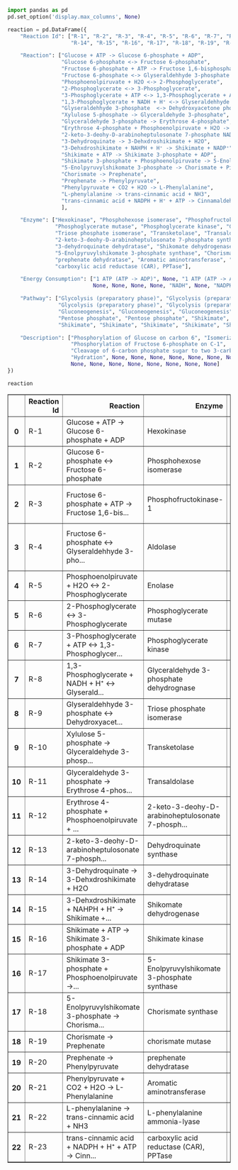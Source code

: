 ```python
import pandas as pd
pd.set_option('display.max_columns', None)
```


```python
reaction = pd.DataFrame({
    "Reaction Id": ["R-1", "R-2", "R-3", "R-4", "R-5", "R-6", "R-7", "R-8", "R-9", "R-10", "R-11", "R-12", "R-13",
                    "R-14", "R-15", "R-16", "R-17", "R-18", "R-19", "R-20", "R-21", "R-22", "R-23"],

    "Reaction": ["Glucose + ATP -> Glucose 6-phosphate + ADP",
                 "Glucose 6-phosphate <-> Fructose 6-phosphate",
                 "Fructose 6-phosphate + ATP -> Fructose 1,6-bisphosphate + ADP",
                 "Fructose 6-phosphate <-> Glyseraldehhyde 3-phosphate + Dehydroxyacetone phosphate",
                 "Phosphoenolpiruvate + H2O <-> 2-Phosphoglycerate",
                 "2-Phosphoglycerate <-> 3-Phosphoglycerate",
                 "3-Phosphoglycerate + ATP <-> 1,3-Phosphoglycerate + ADP",
                 "1,3-Phosphoglycerate + NADH + H⁺ <-> Glyseraldehhyde 3-phosphate + Pi",
                 "Glyseraldehhyde 3-phosphate  <-> Dehydroxyacetone phosphate",
                 "Xylulose 5-phosphate -> Glyceraldehyde 3-phosphate",
                 "Glyceraldehyde 3-phosphate -> Erythrose 4-phosphate",
                 "Erythrose 4-phosphate + Phosphoenolpiruvate + H2O -> 2-keto-3-deohy-D-arabinoheptulosonate 7-phosphate + Pi",
                 "2-keto-3-deohy-D-arabinoheptulosonate 7-phosphate NADH + H⁺ -> 3-Dehydroquinate + Pi + NAD⁺",
                 "3-Dehydroquinate -> 3-Dehxdroshikimate + H2O",
                 "3-Dehxdroshikimate + NAHPH + H⁺ -> Shikimate + NADP⁺",
                 "Shikimate + ATP -> Shikimate 3-phosphate + ADP",
                 "Shikimate 3-phosphate + Phosphoenolpiruvate -> 5-Enolpyruvylshikomate 3-phosphate + Pi",
                 "5-Enolpyruvylshikomate 3-phosphate -> Chorismate + Pi",
                 "Chorismate -> Prephenate",
                 "Prephenate -> Phenylpyruvate",
                 "Phenylpyruvate + CO2 + H2O -> L-Phenylalanine",
                 "L-phenylalanine -> trans-cinnamic acid + NH3",
                 "trans-cinnamic acid + NADPH + H⁺ + ATP -> Cinnamaldehyde + AMP + NADP⁺"
                 ],

    "Enzyme": ["Hexokinase", "Phosphohexose isomerase", "Phosphofructokinase-1", "Aldolase", "Enolase",
               "Phosphoglycerate mutase", "Phosphoglycerate kinase", "Glyceraldehyde 3-phosphate dehydrognase ",
               "Triose phosphate isomerase", "Transketolase", "Transaldolase",
               "2-keto-3-deohy-D-arabinoheptulosonate 7-phosphate synthase", "Dehydroquinate synthase",
               "3-dehydroquinate dehydratase", "Shikomate dehydrogenase", "Shikimate kinase",
               "5-Enolpyruvylshikomate 3-phosphate synthase", "Chorismate synthase", "chorismate mutase",
               "prephenate dehydratase", "Aromatic aminotransferase", "L-phenylalanine ammonia-lyase",
               "carboxylic acid reductase (CAR), PPTase"],

    "Energy Consumption": ["1 ATP (ATP -> ADP)", None, "1 ATP (ATP -> ADP)", None, None, None, "1 ATP", "1 NADH",
                           None, None, None, None, "NADH", None, "NADPH", "ATP", None, None, None, None, None, None, "2 ATP (ATP -> AMP) & 1 NADPH"],

    "Pathway": ["Glycolysis (preparatory phase)", "Glycolysis (preparatory phase)",
                "Glycolysis (preparatory phase)", "Glycolysis (preparatory phase)",
                "Gluconeogenesis", "Gluconeogenesis", "Gluconeogenesis", "Gluconeogenesis", "Gluconeogenesis",
                "Pentose phosphate", "Pentose phosphate", "Shikimate", "Shikimate", "Shikimate", "Shikimate",
                "Shikimate", "Shikimate", "Shikimate", "Shikimate", "Shikimate", "Shikimate", None, None],

    "Description": ["Phosphorylation of Glucose on carbon 6", "Isomerization moves the carbonyl-group to C-2",
                    "Phosphorylation of Fructose 6-phosphate on C-1",
                    "Cleavage of 6-carbon phosphate sugar to two 3-carbon phosphate carbon",
                    "Hydration", None, None, None, None, None, None, None, None, None, None,
                    None, None, None, None, None, None, None, None]
})

reaction
```




<div>
<style scoped>
    .dataframe tbody tr th:only-of-type {
        vertical-align: middle;
    }

    .dataframe tbody tr th {
        vertical-align: top;
    }

    .dataframe thead th {
        text-align: right;
    }
</style>
<table border="1" class="dataframe">
  <thead>
    <tr style="text-align: right;">
      <th></th>
      <th>Reaction Id</th>
      <th>Reaction</th>
      <th>Enzyme</th>
      <th>Energy Consumption</th>
      <th>Pathway</th>
      <th>Description</th>
    </tr>
  </thead>
  <tbody>
    <tr>
      <th>0</th>
      <td>R-1</td>
      <td>Glucose + ATP -&gt; Glucose 6-phosphate + ADP</td>
      <td>Hexokinase</td>
      <td>1 ATP (ATP -&gt; ADP)</td>
      <td>Glycolysis (preparatory phase)</td>
      <td>Phosphorylation of Glucose on carbon 6</td>
    </tr>
    <tr>
      <th>1</th>
      <td>R-2</td>
      <td>Glucose 6-phosphate &lt;-&gt; Fructose 6-phosphate</td>
      <td>Phosphohexose isomerase</td>
      <td>None</td>
      <td>Glycolysis (preparatory phase)</td>
      <td>Isomerization moves the carbonyl-group to C-2</td>
    </tr>
    <tr>
      <th>2</th>
      <td>R-3</td>
      <td>Fructose 6-phosphate + ATP -&gt; Fructose 1,6-bis...</td>
      <td>Phosphofructokinase-1</td>
      <td>1 ATP (ATP -&gt; ADP)</td>
      <td>Glycolysis (preparatory phase)</td>
      <td>Phosphorylation of Fructose 6-phosphate on C-1</td>
    </tr>
    <tr>
      <th>3</th>
      <td>R-4</td>
      <td>Fructose 6-phosphate &lt;-&gt; Glyseraldehhyde 3-pho...</td>
      <td>Aldolase</td>
      <td>None</td>
      <td>Glycolysis (preparatory phase)</td>
      <td>Cleavage of 6-carbon phosphate sugar to two 3-...</td>
    </tr>
    <tr>
      <th>4</th>
      <td>R-5</td>
      <td>Phosphoenolpiruvate + H2O &lt;-&gt; 2-Phosphoglycerate</td>
      <td>Enolase</td>
      <td>None</td>
      <td>Gluconeogenesis</td>
      <td>Hydration</td>
    </tr>
    <tr>
      <th>5</th>
      <td>R-6</td>
      <td>2-Phosphoglycerate &lt;-&gt; 3-Phosphoglycerate</td>
      <td>Phosphoglycerate mutase</td>
      <td>None</td>
      <td>Gluconeogenesis</td>
      <td>None</td>
    </tr>
    <tr>
      <th>6</th>
      <td>R-7</td>
      <td>3-Phosphoglycerate + ATP &lt;-&gt; 1,3-Phosphoglycer...</td>
      <td>Phosphoglycerate kinase</td>
      <td>1 ATP</td>
      <td>Gluconeogenesis</td>
      <td>None</td>
    </tr>
    <tr>
      <th>7</th>
      <td>R-8</td>
      <td>1,3-Phosphoglycerate + NADH + H⁺ &lt;-&gt; Glyserald...</td>
      <td>Glyceraldehyde 3-phosphate dehydrognase</td>
      <td>1 NADH</td>
      <td>Gluconeogenesis</td>
      <td>None</td>
    </tr>
    <tr>
      <th>8</th>
      <td>R-9</td>
      <td>Glyseraldehhyde 3-phosphate  &lt;-&gt; Dehydroxyacet...</td>
      <td>Triose phosphate isomerase</td>
      <td>None</td>
      <td>Gluconeogenesis</td>
      <td>None</td>
    </tr>
    <tr>
      <th>9</th>
      <td>R-10</td>
      <td>Xylulose 5-phosphate -&gt; Glyceraldehyde 3-phosp...</td>
      <td>Transketolase</td>
      <td>None</td>
      <td>Pentose phosphate</td>
      <td>None</td>
    </tr>
    <tr>
      <th>10</th>
      <td>R-11</td>
      <td>Glyceraldehyde 3-phosphate -&gt; Erythrose 4-phos...</td>
      <td>Transaldolase</td>
      <td>None</td>
      <td>Pentose phosphate</td>
      <td>None</td>
    </tr>
    <tr>
      <th>11</th>
      <td>R-12</td>
      <td>Erythrose 4-phosphate + Phosphoenolpiruvate + ...</td>
      <td>2-keto-3-deohy-D-arabinoheptulosonate 7-phosph...</td>
      <td>None</td>
      <td>Shikimate</td>
      <td>None</td>
    </tr>
    <tr>
      <th>12</th>
      <td>R-13</td>
      <td>2-keto-3-deohy-D-arabinoheptulosonate 7-phosph...</td>
      <td>Dehydroquinate synthase</td>
      <td>NADH</td>
      <td>Shikimate</td>
      <td>None</td>
    </tr>
    <tr>
      <th>13</th>
      <td>R-14</td>
      <td>3-Dehydroquinate -&gt; 3-Dehxdroshikimate + H2O</td>
      <td>3-dehydroquinate dehydratase</td>
      <td>None</td>
      <td>Shikimate</td>
      <td>None</td>
    </tr>
    <tr>
      <th>14</th>
      <td>R-15</td>
      <td>3-Dehxdroshikimate + NAHPH + H⁺ -&gt; Shikimate +...</td>
      <td>Shikomate dehydrogenase</td>
      <td>NADPH</td>
      <td>Shikimate</td>
      <td>None</td>
    </tr>
    <tr>
      <th>15</th>
      <td>R-16</td>
      <td>Shikimate + ATP -&gt; Shikimate 3-phosphate + ADP</td>
      <td>Shikimate kinase</td>
      <td>ATP</td>
      <td>Shikimate</td>
      <td>None</td>
    </tr>
    <tr>
      <th>16</th>
      <td>R-17</td>
      <td>Shikimate 3-phosphate + Phosphoenolpiruvate -&gt;...</td>
      <td>5-Enolpyruvylshikomate 3-phosphate synthase</td>
      <td>None</td>
      <td>Shikimate</td>
      <td>None</td>
    </tr>
    <tr>
      <th>17</th>
      <td>R-18</td>
      <td>5-Enolpyruvylshikomate 3-phosphate -&gt; Chorisma...</td>
      <td>Chorismate synthase</td>
      <td>None</td>
      <td>Shikimate</td>
      <td>None</td>
    </tr>
    <tr>
      <th>18</th>
      <td>R-19</td>
      <td>Chorismate -&gt; Prephenate</td>
      <td>chorismate mutase</td>
      <td>None</td>
      <td>Shikimate</td>
      <td>None</td>
    </tr>
    <tr>
      <th>19</th>
      <td>R-20</td>
      <td>Prephenate -&gt; Phenylpyruvate</td>
      <td>prephenate dehydratase</td>
      <td>None</td>
      <td>Shikimate</td>
      <td>None</td>
    </tr>
    <tr>
      <th>20</th>
      <td>R-21</td>
      <td>Phenylpyruvate + CO2 + H2O -&gt; L-Phenylalanine</td>
      <td>Aromatic aminotransferase</td>
      <td>None</td>
      <td>Shikimate</td>
      <td>None</td>
    </tr>
    <tr>
      <th>21</th>
      <td>R-22</td>
      <td>L-phenylalanine -&gt; trans-cinnamic acid + NH3</td>
      <td>L-phenylalanine ammonia-lyase</td>
      <td>None</td>
      <td>None</td>
      <td>None</td>
    </tr>
    <tr>
      <th>22</th>
      <td>R-23</td>
      <td>trans-cinnamic acid + NADPH + H⁺ + ATP -&gt; Cinn...</td>
      <td>carboxylic acid reductase (CAR), PPTase</td>
      <td>2 ATP (ATP -&gt; AMP) &amp; 1 NADPH</td>
      <td>None</td>
      <td>None</td>
    </tr>
  </tbody>
</table>
</div>


